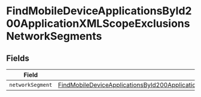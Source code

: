 # FindMobileDeviceApplicationsById200ApplicationXMLScopeExclusionsNetworkSegments


## Fields

| Field                                                                                                                                                                                                                     | Type                                                                                                                                                                                                                      | Required                                                                                                                                                                                                                  | Description                                                                                                                                                                                                               |
| ------------------------------------------------------------------------------------------------------------------------------------------------------------------------------------------------------------------------- | ------------------------------------------------------------------------------------------------------------------------------------------------------------------------------------------------------------------------- | ------------------------------------------------------------------------------------------------------------------------------------------------------------------------------------------------------------------------- | ------------------------------------------------------------------------------------------------------------------------------------------------------------------------------------------------------------------------- |
| `networkSegment`                                                                                                                                                                                                          | [FindMobileDeviceApplicationsById200ApplicationXMLScopeExclusionsNetworkSegmentsNetworkSegment](../../models/operations/findmobiledeviceapplicationsbyid200applicationxmlscopeexclusionsnetworksegmentsnetworksegment.md) | :heavy_minus_sign:                                                                                                                                                                                                        | N/A                                                                                                                                                                                                                       |